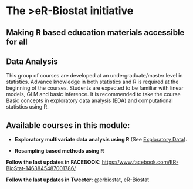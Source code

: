 # The >eR-Biostat initiative
## Making R based education materials accessible for all

## Data Analysis
This group of courses are developed at an undergraduate/master level in statistics. Advance knowledge in both statistics and R is required at the beginning of the courses. Students are expected to be familiar with linear models, GLM and basic inference. It is recommended to take the course Basic concepts in exploratory data analysis (EDA) and computational statistics using R. 


## Available courses in this module:
* **Exploratory multivariate data analysis using R** (See [Exploratory Data](https://github.com/eR-Biostat/Courses/tree/master/Statistical%20modeling%20(2)/Exploratory%20multivariate%20data%20analysis%20using%20R)).

*   **Resampling based methods using R**

**Follow the last updates in FACEBOOK:** https://www.facebook.com/ER-BioStat-1463845487001786/

**Follow the last updates in Tweeter:** @erbiostat, eR-Biostat
